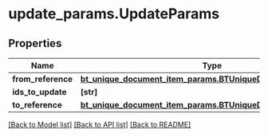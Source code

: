 # update_params.UpdateParams

## Properties
Name | Type | Description | Notes
------------ | ------------- | ------------- | -------------
**from_reference** | [**bt_unique_document_item_params.BTUniqueDocumentItemParams**](BTUniqueDocumentItemParams.md) |  | [optional] 
**ids_to_update** | **[str]** |  | [optional] 
**to_reference** | [**bt_unique_document_item_params.BTUniqueDocumentItemParams**](BTUniqueDocumentItemParams.md) |  | [optional] 

[[Back to Model list]](../README.md#documentation-for-models) [[Back to API list]](../README.md#documentation-for-api-endpoints) [[Back to README]](../README.md)


